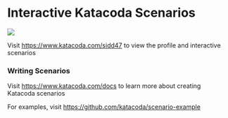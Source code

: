 # Interactive Katacoda Scenarios

[![](http://shields.katacoda.com/katacoda/sidd47/count.svg)](https://www.katacoda.com/sidd47 "Get your profile on Katacoda.com")

Visit https://www.katacoda.com/sidd47 to view the profile and interactive scenarios

### Writing Scenarios
Visit https://www.katacoda.com/docs to learn more about creating Katacoda scenarios

For examples, visit https://github.com/katacoda/scenario-example
